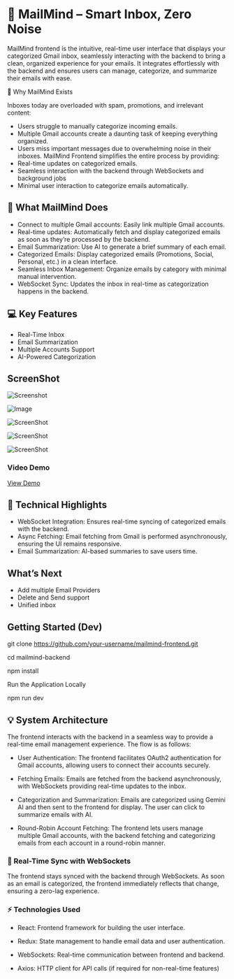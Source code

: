 
# 🧠 MailMind – Smart Inbox, Zero Noise

MailMind frontend is the intuitive, real-time user interface that displays your categorized Gmail inbox, seamlessly interacting with the backend to bring a clean, organized experience for your emails. It integrates effortlessly with the backend and ensures users can manage, categorize, and summarize their emails with ease.

🚨 Why MailMind Exists

Inboxes today are overloaded with spam, promotions, and irrelevant content:

- Users struggle to manually categorize incoming emails.
- Multiple Gmail accounts create a daunting task of keeping everything organized.
- Users miss important messages due to overwhelming noise in their inboxes.
MailMind Frontend simplifies the entire process by providing:
- Real-time updates on categorized emails.
- Seamless interaction with the backend through WebSockets and background jobs
- Minimal user interaction to categorize emails automatically.

## 🧠 What MailMind Does
- Connect to multiple Gmail accounts: Easily link multiple Gmail accounts.
-  Real-time updates: Automatically fetch and display categorized emails as soon as they’re processed by the backend.
- Email Summarization: Use AI to generate a brief summary of each email.
- Categorized Emails: Display categorized emails (Promotions, Social, Personal, etc.) in a clean interface.
- Seamless Inbox Management: Organize emails by category with minimal manual intervention.
- WebSocket Sync: Updates the inbox in real-time as categorization happens in the backend.

## 💻 Key Features
- Real-Time Inbox
- Email Summarization
- Multiple Accounts Support
- AI-Powered Categorization

## ScreenShot
![Screenshot](https://i.imgur.com/mYR84Od.png)

![Image](https://i.imgur.com/NJKZyNH.png)

![ScreenShot](https://i.imgur.com/RrgsG78.png)

![ScreenShot](https://i.imgur.com/TFUfnZO.png)

![ScreenShot](https://i.imgur.com/4EHCbdL.png)


### Video Demo
[View Demo](https://youtu.be/4PCUY1yUOOg)

## 🔧 Technical Highlights

- WebSocket Integration: Ensures real-time syncing of categorized emails with the backend.
- Async Fetching: Email fetching from Gmail is performed asynchronously, ensuring the UI remains responsive.
- Email Summarization: AI-based summaries to save users time.


##  What’s Next
- Add multiple Email Providers
- Delete and Send support
- Unified inbox 

## Getting Started (Dev)
git clone https://github.com/your-username/mailmind-frontend.git

cd mailmind-backend

npm install

Run the Application Locally

npm run dev

## 💡 System Architecture
The frontend interacts with the backend in a seamless way to provide a real-time email management experience. The flow is as follows:

- User Authentication:
The frontend facilitates OAuth2 authentication for Gmail accounts, allowing users to connect their accounts securely.

- Fetching Emails:
Emails are fetched from the backend asynchronously, with WebSockets providing real-time updates to the inbox.

- Categorization and Summarization:
Emails are categorized using Gemini AI and then sent to the frontend for display. The user can click to summarize emails with AI.

- Round-Robin Account Fetching:
The frontend lets users manage multiple Gmail accounts, with the backend fetching and categorizing emails from each account in a round-robin manner.

### 🔄 Real-Time Sync with WebSockets
The frontend stays synced with the backend through WebSockets. As soon as an email is categorized, the frontend immediately reflects that change, ensuring a zero-lag experience.

### ⚡ Technologies Used
- React: Frontend framework for building the user interface.

- Redux: State management to handle email data and user authentication.

- WebSockets: Real-time communication between frontend and backend.

- Axios: HTTP client for API calls (if required for non-real-time features)
